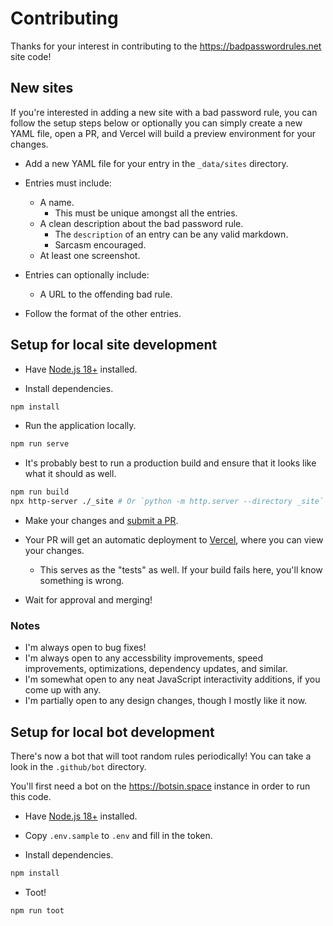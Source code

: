 # Contributing

Thanks for your interest in contributing to the https://badpasswordrules.net site code!

## New sites

If you're interested in adding a new site with a bad password rule, you can follow the setup steps below or optionally you can simply create a new YAML file, open a PR, and Vercel will build a preview environment for your changes.

- Add a new YAML file for your entry in the `_data/sites` directory.

- Entries must include:

  - A name.
    - This must be unique amongst all the entries.
  - A clean description about the bad password rule.
    - The `description` of an entry can be any valid markdown.
    - Sarcasm encouraged.
  - At least one screenshot.

- Entries can optionally include:

  - A URL to the offending bad rule.

- Follow the format of the other entries.

## Setup for local site development

- Have [Node.js 18+](https://nodejs.org/en/) installed.

- Install dependencies.

```bash
npm install
```

- Run the application locally.

```bash
npm run serve
```

- It's probably best to run a production build and ensure that it looks like what it should as well.

```bash
npm run build
npx http-server ./_site # Or `python -m http.server --directory _site` or any other similar method you like to serve static assets on your machine.
```

- Make your changes and [submit a PR](https://docs.github.com/en/pull-requests/collaborating-with-pull-requests/proposing-changes-to-your-work-with-pull-requests/creating-a-pull-request).

- Your PR will get an automatic deployment to [Vercel](https://vercel.com), where you can view your changes.

  - This serves as the "tests" as well. If your build fails here, you'll know something is wrong.

- Wait for approval and merging!

### Notes

- I'm always open to bug fixes!
- I'm always open to any accessbility improvements, speed improvements, optimizations, dependency updates, and similar.
- I'm somewhat open to any neat JavaScript interactivity additions, if you come up with any.
- I'm partially open to any design changes, though I mostly like it now.

## Setup for local bot development

There's now a bot that will toot random rules periodically! You can take a look in the `.github/bot` directory.

You'll first need a bot on the https://botsin.space instance in order to run this code.

- Have [Node.js 18+](https://nodejs.org/en/) installed.

- Copy `.env.sample` to `.env` and fill in the token.

- Install dependencies.

```bash
npm install
```

- Toot!

```
npm run toot
```
